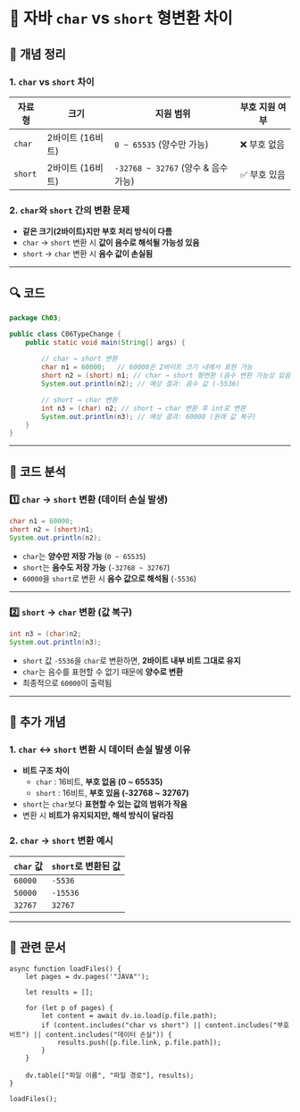 # 📝 **자바 `char` vs `short` 형변환 차이**

## 📌 **개념 정리**

### **1. `char` vs `short` 차이**

|자료형|크기|지원 범위|부호 지원 여부|
|---|---|---|---|
|`char`|2바이트 (16비트)|`0 ~ 65535` (양수만 가능)|❌ 부호 없음|
|`short`|2바이트 (16비트)|`-32768 ~ 32767` (양수 & 음수 가능)|✅ 부호 있음|

### **2. `char`와 `short` 간의 변환 문제**

- **같은 크기(2바이트)지만 부호 처리 방식이 다름**
- `char` → `short` 변환 시 **값이 음수로 해석될 가능성 있음**
- `short` → `char` 변환 시 **음수 값이 손실됨**

---

## 🔍 **코드**

```java
package Ch03;

public class C06TypeChange {
    public static void main(String[] args) {
        
        // char → short 변환
        char n1 = 60000;   // 60000은 2바이트 크기 내에서 표현 가능
        short n2 = (short) n1; // char → short 형변환 (음수 변환 가능성 있음)
        System.out.println(n2); // 예상 결과: 음수 값 (-5536)

        // short → char 변환
        int n3 = (char) n2; // short → char 변환 후 int로 변환
        System.out.println(n3); // 예상 결과: 60000 (원래 값 복구)
    }
}
```

---

## 🔎 **코드 분석**

### **1️⃣ `char` → `short` 변환 (데이터 손실 발생)**

```java
char n1 = 60000;
short n2 = (short)n1;
System.out.println(n2);
```

- `char`는 **양수만 저장 가능** (`0 ~ 65535`)
- `short`는 **음수도 저장 가능** (`-32768 ~ 32767`)
- `60000`을 `short`로 변환 시 **음수 값으로 해석됨** (`-5536`)

---

### **2️⃣ `short` → `char` 변환 (값 복구)**

```java
int n3 = (char)n2;
System.out.println(n3);
```

- `short` 값 `-5536`을 `char`로 변환하면, **2바이트 내부 비트 그대로 유지**
- `char`는 음수를 표현할 수 없기 때문에 **양수로 변환**
- 최종적으로 `60000`이 출력됨

---

## 📖 **추가 개념**

### **1. `char` ↔ `short` 변환 시 데이터 손실 발생 이유**

- **비트 구조 차이**
    - `char` : 16비트, **부호 없음 (0 ~ 65535)**
    - `short` : 16비트, **부호 있음 (-32768 ~ 32767)**
- `short`는 `char`보다 **표현할 수 있는 값의 범위가 작음**
- 변환 시 **비트가 유지되지만, 해석 방식이 달라짐**

### **2. `char` → `short` 변환 예시**

|`char` 값|`short`로 변환된 값|
|---|---|
|`60000`|`-5536`|
|`50000`|`-15536`|
|`32767`|`32767`|

---

## 📌 **관련 문서**

```dataviewjs
async function loadFiles() {
    let pages = dv.pages('"JAVA"');  

    let results = [];

    for (let p of pages) {
        let content = await dv.io.load(p.file.path); 
        if (content.includes("char vs short") || content.includes("부호 비트") || content.includes("데이터 손실")) {
            results.push([p.file.link, p.file.path]); 
        }
    }

    dv.table(["파일 이름", "파일 경로"], results);
}

loadFiles();
```
